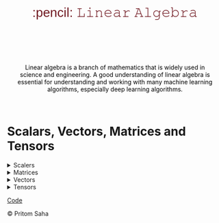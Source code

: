 <div style=" color:#721C24; padding:20px; border-radius:10px; text-align:center;">
    <h3 style="font-weight:bold; margin-top:0; font: 30px Arial;">:pencil: 𝙻𝚒𝚗𝚎𝚊𝚛 𝙰𝚕𝚐𝚎𝚋𝚛𝚊 
</h3>
</div>
<br>
<div style="color:black; padding:20px; border-radius:10px; text-align:center;">
<p>Linear algebra is a branch of mathematics that is widely used in science and engineering. A good understanding of linear algebra is essential for understanding and working with many machine learning algorithms, especially deep learning algorithms.</p>
</div>

# Scalars, Vectors, Matrices and Tensors
<details>
<summary>Scalers</summary>
A scaler is just a single  number, in contrast to most of the other objects studied in linear algebra, which are usually arrays of tmultiple numbers. It's write in italies and lower-case variable.  “Let n ∈ N be the number of units,” while defining a natural number scalar.
</details>

<details>
<summary>Matrices</summary>
A matrix is a 2-D array of numbers, so each element is identified by two indices instead of just one.
</details>

<details>
<summary>Vectors</summary>
A vector is an array of numbers. The numbers are arranged in order.we write them as a column enclosed in square brackets
</details>

<details>
<summary>Tensors</summary>
An array of numbers arranged on a regular grid with a variable number of axes is known as a tensor.an array with more than two axes.
</details>

[Code](https://github.com/pritomsh/linear-algebra/blob/master/linear_algebra.ipynb)

:copyright: Pritom Saha
